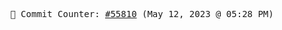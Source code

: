 <p align="center">
    <samp>
        📮 Commit Counter: <a href="https://github.com/Javascript-void0/Javascript-void0/commits/main">#55810</a> (May 12, 2023 @ 05:28 PM)
    </samp>
</p>
